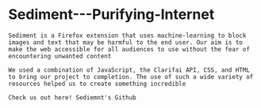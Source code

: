 # Sediment---Purifying-Internet


    Sediment is a Firefox extension that uses machine-learning to block images and text that may be harmful to the end user. Our aim is to make the web accessible for all audiences to use without the fear of encountering unwanted content

    We used a combination of JavaScript, the Clarifai API, CSS, and HTML to bring our project to completion. The use of such a wide variety of resources helped us to create something incredible

    Check us out here! Sediemnt's Github

